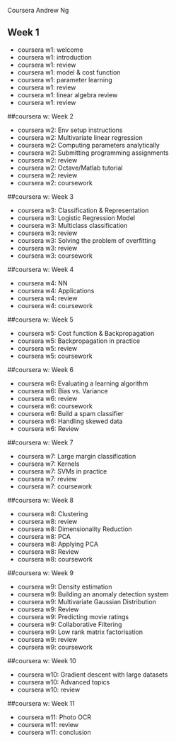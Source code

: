 Coursera Andrew Ng
## Week 1

* coursera w1: welcome
* coursera w1: introduction
* coursera w1: review
* coursera w1: model & cost function
* coursera w1: parameter learning
* coursera w1: review
* coursera w1: linear algebra review
* coursera w1: review

##coursera w:  Week 2

* coursera w2: Env setup instructions
* coursera w2: Multivariate linear regression
* coursera w2: Computing parameters analytically
* coursera w2: Submitting programming assignments
* coursera w2: review
* coursera w2: Octave/Matlab tutorial
* coursera w2: review
* coursera w2: coursework

##coursera w:  Week 3

* coursera w3: Classification & Representation
* coursera w3: Logistic Regression Model
* coursera w3: Multiclass classification
* coursera w3: review
* coursera w3: Solving the problem of overfitting
* coursera w3: review
* coursera w3: coursework

##coursera w:  Week 4

* coursera w4: NN
* coursera w4: Applications
* coursera w4: review
* coursera w4: coursework

##coursera w:  Week 5

* coursera w5: Cost function & Backpropagation
* coursera w5: Backpropagation in practice
* coursera w5: review
* coursera w5: coursework

##coursera w:  Week 6

* coursera w6: Evaluating a learning algorithm
* coursera w6: Bias vs. Variance
* coursera w6: review
* coursera w6: coursework
* coursera w6: Build a spam classifier
* coursera w6: Handling skewed data
* coursera w6: Review

##coursera w:  Week 7

* coursera w7: Large margin classification
* coursera w7: Kernels
* coursera w7: SVMs in practice
* coursera w7: review
* coursera w7: coursework

##coursera w:  Week 8

* coursera w8: Clustering
* coursera w8: review
* coursera w8: Dimensionality Reduction
* coursera w8: PCA
* coursera w8: Applying PCA
* coursera w8: Review
* coursera w8: coursework

##coursera w:  Week 9

* coursera w9: Density estimation
* coursera w9: Building an anomaly detection system
* coursera w9: Multivariate Gaussian Distribution
* coursera w9: Review
* coursera w9: Predicting movie ratings
* coursera w9: Collaborative Filtering
* coursera w9: Low rank matrix factorisation
* coursera w9: review
* coursera w9: coursework

##coursera w:  Week 10

* coursera w10: Gradient descent with large datasets
* coursera w10: Advanced topics
* coursera w10: review

##coursera w:  Week 11

* coursera w11: Photo OCR
* coursera w11: review
* coursera w11: conclusion
